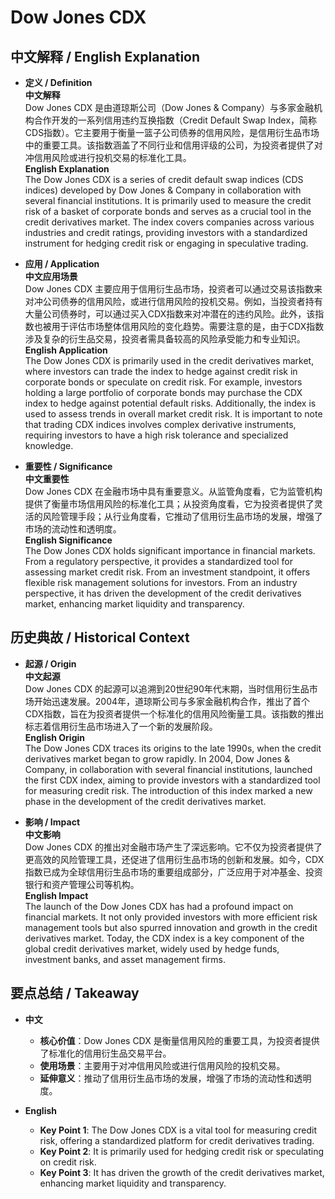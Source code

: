 # Dow Jones CDX

## 中文解释 / English Explanation

* **定义 / Definition**  
  **中文解释**  
  Dow Jones CDX 是由道琼斯公司（Dow Jones & Company）与多家金融机构合作开发的一系列信用违约互换指数（Credit Default Swap Index，简称CDS指数）。它主要用于衡量一篮子公司债券的信用风险，是信用衍生品市场中的重要工具。该指数涵盖了不同行业和信用评级的公司，为投资者提供了对冲信用风险或进行投机交易的标准化工具。  
  **English Explanation**  
  The Dow Jones CDX is a series of credit default swap indices (CDS indices) developed by Dow Jones & Company in collaboration with several financial institutions. It is primarily used to measure the credit risk of a basket of corporate bonds and serves as a crucial tool in the credit derivatives market. The index covers companies across various industries and credit ratings, providing investors with a standardized instrument for hedging credit risk or engaging in speculative trading.

* **应用 / Application**  
  **中文应用场景**  
  Dow Jones CDX 主要应用于信用衍生品市场，投资者可以通过交易该指数来对冲公司债券的信用风险，或进行信用风险的投机交易。例如，当投资者持有大量公司债券时，可以通过买入CDX指数来对冲潜在的违约风险。此外，该指数也被用于评估市场整体信用风险的变化趋势。需要注意的是，由于CDX指数涉及复杂的衍生品交易，投资者需具备较高的风险承受能力和专业知识。  
  **English Application**  
  The Dow Jones CDX is primarily used in the credit derivatives market, where investors can trade the index to hedge against credit risk in corporate bonds or speculate on credit risk. For example, investors holding a large portfolio of corporate bonds may purchase the CDX index to hedge against potential default risks. Additionally, the index is used to assess trends in overall market credit risk. It is important to note that trading CDX indices involves complex derivative instruments, requiring investors to have a high risk tolerance and specialized knowledge.

* **重要性 / Significance**  
  **中文重要性**  
  Dow Jones CDX 在金融市场中具有重要意义。从监管角度看，它为监管机构提供了衡量市场信用风险的标准化工具；从投资角度看，它为投资者提供了灵活的风险管理手段；从行业角度看，它推动了信用衍生品市场的发展，增强了市场的流动性和透明度。  
  **English Significance**  
  The Dow Jones CDX holds significant importance in financial markets. From a regulatory perspective, it provides a standardized tool for assessing market credit risk. From an investment standpoint, it offers flexible risk management solutions for investors. From an industry perspective, it has driven the development of the credit derivatives market, enhancing market liquidity and transparency.

## 历史典故 / Historical Context

* **起源 / Origin**  
  **中文起源**  
  Dow Jones CDX 的起源可以追溯到20世纪90年代末期，当时信用衍生品市场开始迅速发展。2004年，道琼斯公司与多家金融机构合作，推出了首个CDX指数，旨在为投资者提供一个标准化的信用风险衡量工具。该指数的推出标志着信用衍生品市场进入了一个新的发展阶段。  
  **English Origin**  
  The Dow Jones CDX traces its origins to the late 1990s, when the credit derivatives market began to grow rapidly. In 2004, Dow Jones & Company, in collaboration with several financial institutions, launched the first CDX index, aiming to provide investors with a standardized tool for measuring credit risk. The introduction of this index marked a new phase in the development of the credit derivatives market.

* **影响 / Impact**  
  **中文影响**  
  Dow Jones CDX 的推出对金融市场产生了深远影响。它不仅为投资者提供了更高效的风险管理工具，还促进了信用衍生品市场的创新和发展。如今，CDX指数已成为全球信用衍生品市场的重要组成部分，广泛应用于对冲基金、投资银行和资产管理公司等机构。  
  **English Impact**  
  The launch of the Dow Jones CDX has had a profound impact on financial markets. It not only provided investors with more efficient risk management tools but also spurred innovation and growth in the credit derivatives market. Today, the CDX index is a key component of the global credit derivatives market, widely used by hedge funds, investment banks, and asset management firms.

## 要点总结 / Takeaway

* **中文**  
  - **核心价值**：Dow Jones CDX 是衡量信用风险的重要工具，为投资者提供了标准化的信用衍生品交易平台。  
  - **使用场景**：主要用于对冲信用风险或进行信用风险的投机交易。  
  - **延伸意义**：推动了信用衍生品市场的发展，增强了市场的流动性和透明度。  

* **English**  
  - **Key Point 1**: The Dow Jones CDX is a vital tool for measuring credit risk, offering a standardized platform for credit derivatives trading.  
  - **Key Point 2**: It is primarily used for hedging credit risk or speculating on credit risk.  
  - **Key Point 3**: It has driven the growth of the credit derivatives market, enhancing market liquidity and transparency.